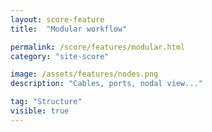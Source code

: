 ```yaml
---
layout: score-feature
title:  "Modular workflow"

permalink: /score/features/modular.html
category: "site-score"

image: /assets/features/nodes.png
description: "Cables, ports, nodal view..."

tag: "Structure"
visible: true
---
```

